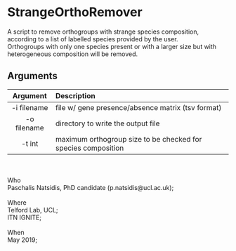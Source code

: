 # StrangeOrthoRemover

A script to remove orthogroups with strange species composition, according to a list of labelled species provided by the user. <br>
Orthogroups with only one species present or with a larger size but with heterogeneous composition will be removed.

## Arguments
Argument    |  Description             
:-------------:|:-----------------------
-i filename | file w/ gene presence/absence matrix (tsv format)
-o filename | directory to write the output file
-t int | maximum orthogroup size to be checked for species composition 
<br>  

<br>
Who<br> 
 Paschalis Natsidis, PhD candidate (p.natsidis@ucl.ac.uk); <br>
<br>
Where<br>
 Telford Lab, UCL;<br>
 ITN IGNITE; 
<br>
<br>
When<br> 
 May 2019; 

